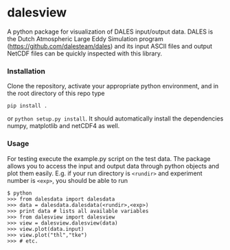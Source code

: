 # dalesview
A python package for visualization of DALES input/output data. DALES is the Dutch Atmospheric Large Eddy Simulation program (https://github.com/dalesteam/dales) and its input ASCII files and output NetCDF files can be quickly inspected with this library. 

### Installation
Clone the repository, activate your appropriate python environment, and in the root directory of this repo type
```
pip install .
```
or `python setup.py install`. It should automatically install the dependencies numpy, matplotlib and netCDF4 as well.

### Usage
For testing execute the example.py script on the test data. The package allows you to access the input and output data through python objects and plot them easily. E.g. if your run directory is `<rundir>` and experiment number is `<exp>`, you should be able to run
```
$ python
>>> from dalesdata import dalesdata
>>> data = dalesdata.dalesdata(<rundir>,<exp>)
>>> print data # lists all available variables
>>> from dalesview import dalesview
>>> view = dalesview.dalesview(data)
>>> view.plot(data.input)
>>> view.plot("thl","tke")
>>> # etc.
```
